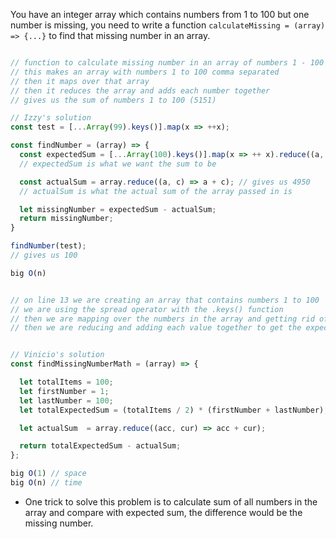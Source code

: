 You have an integer array which contains numbers from 1 to 100 but one number is missing, you need to write a function `calculateMissing = (array) => {...}` to find that missing number in an array.

```javascript

// function to calculate missing number in an array of numbers 1 - 100
// this makes an array with numbers 1 to 100 comma separated
// then it maps over that array
// then it reduces the array and adds each number together
// gives us the sum of numbers 1 to 100 (5151)

// Izzy's solution
const test = [...Array(99).keys()].map(x => ++x);

const findNumber = (array) => {
  const expectedSum = [...Array(100).keys()].map(x => ++ x).reduce((a, c) => a + c); // gives us 5050
  // expectedSum is what we want the sum to be

  const actualSum = array.reduce((a, c) => a + c); // gives us 4950
  // actualSum is what the actual sum of the array passed in is

  let missingNumber = expectedSum - actualSum;
  return missingNumber;
}

findNumber(test);
// gives us 100

big O(n)


// on line 13 we are creating an array that contains numbers 1 to 100
// we are using the spread operator with the .keys() function
// then we are mapping over the numbers in the array and getting rid of 0
// then we are reducing and adding each value together to get the expectedSum


// Vinicio's solution
const findMissingNumberMath = (array) => {

  let totalItems = 100;
  let firstNumber = 1;
  let lastNumber = 100;
  let totalExpectedSum = (totalItems / 2) * (firstNumber + lastNumber); // arithmetic progression

  let actualSum  = array.reduce((acc, cur) => acc + cur);

  return totalExpectedSum - actualSum;
};

big O(1) // space
big O(n) // time
```
* One trick to solve this problem is to calculate sum of all numbers in the array and compare with expected sum, the difference would be the missing number.
